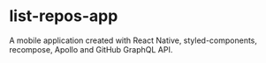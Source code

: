 # list-repos-app
A mobile application created with React Native, styled-components, recompose, Apollo and GitHub GraphQL API.

